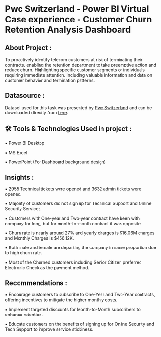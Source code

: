 # Pwc Switzerland - Power BI Virtual Case experience - Customer Churn Retention Analysis Dashboard

## About Project :
To proactively identify telecom customers at risk of terminating their contracts, enabling the retention department to take preemptive action and reduce churn. Highlighting specific customer segments or individuals requiring immediate attention. Including valuable information and data on customer behavior and termination patterns.

## Datasource :
Dataset used for this task was presented by [Pwc Switzerland](https://www.pwc.ch/en/careers-with-pwc/students/virtual-case-experience.html) and can be downloaded directly from [here](https://github.com/rashmi0007/customer_churn_analysis/blob/master/Telecom_Churn_Dataset.xlsx).

## 🛠 Tools & Technologies Used in project :
▪ Power BI Desktop

▪ MS Excel

▪ PowerPoint (For Dashboard background design)

## Insights :
▪ 2955 Technical tickets were opened and 3632 admin tickets were opened.

▪ Majority of customers did not sign up for Technical Support and Online Security Services.

▪ Customers with One-year and Two-year contract have been with company for long, but for month-to-month contract it was opposite.

▪ Churn rate is nearly around 27% and yearly charges is $16.06M charges and Monthly Charges is $456.12K.

▪ Both male and female are departing the company in same proportion due to high churn rate.

▪ Most of the Churned customers including Senior Citizen preferred Electronic Check as the payment method.

## Recommendations :
▪ Encourage customers to subscribe to One-Year and Two-Year contracts, offering incentives to mitigate the higher monthly costs.

▪ Implement targeted discounts for Month-to-Month subscribers to enhance retention.

▪ Educate customers on the benefits of signing up for Online Security and Tech Support to improve service stickiness.
